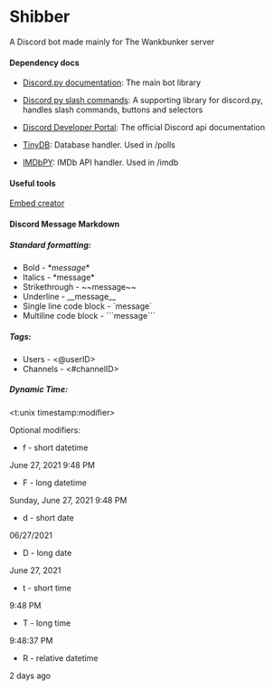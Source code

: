 # Shibber
A Discord bot made mainly for The Wankbunker server

#### Dependency docs

- [Discord.py documentation](https://discordpy.readthedocs.io/en/stable/index.html): 
The main bot library


- [Discord py slash commands](https://discord-py-slash-command.readthedocs.io/en/latest/): 
A supporting library for discord.py, handles slash commands, buttons and selectors


- [Discord Developer Portal](https://discord.com/developers/docs/intro): 
The official Discord api documentation


- [TinyDB](https://tinydb.readthedocs.io/en/latest/index.html): 
Database handler. Used in /polls


- [IMDbPY](https://imdbpy.readthedocs.io/en/latest/usage/index.html): 
IMDb API handler. Used in /imdb



#### Useful tools

[Embed creator](https://cog-creators.github.io/discord-embed-sandbox/)


#### Discord Message Markdown

##### Standard formatting:
- Bold - \**message**
- Italics - \*message*
- Strikethrough - \~~message~~
- Underline - \_\_message__
- Single line code block - \`message`
- Multiline code block - \```message```

##### Tags:

- Users - <@userID>
- Channels - <#channelID>

##### Dynamic Time:

<t:unix timestamp:modifier>

Optional modifiers:

- f - short datetime

June 27, 2021 9:48 PM
- F - long datetime

Sunday, June 27, 2021 9:48 PM
- d - short date

06/27/2021
- D - long date

June 27, 2021
- t - short time

9:48 PM
- T - long time

9:48:37 PM
- R - relative datetime

2 days ago

